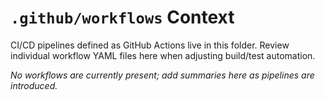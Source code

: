 # `.github/workflows` Context

CI/CD pipelines defined as GitHub Actions live in this folder. Review individual workflow YAML files here when adjusting build/test automation.

*No workflows are currently present; add summaries here as pipelines are introduced.*
